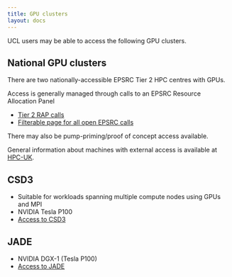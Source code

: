 ```yaml
---
title: GPU clusters
layout: docs
---
```

UCL users may be able to access the following GPU clusters.

## National GPU clusters

There are two nationally-accessible EPSRC Tier 2 HPC centres with GPUs.

Access is generally managed through calls to an EPSRC Resource
Allocation Panel

  - [Tier 2 RAP calls](https://epsrc.ukri.org/funding/calls/tier2hpcservices/)
  - [Filterable page for all open EPSRC calls](https://epsrc.ukri.org/funding/calls/)

There may also be pump-priming/proof of concept access available.

General information about machines with external access is available at
[HPC-UK](http://www.hpc-uk.ac.uk/facilities/).

## CSD3

  - Suitable for workloads spanning multiple compute nodes using GPUs
    and MPI
  - NVIDIA Tesla P100
  - [Access to CSD3](https://www.hpc.cam.ac.uk/national-facilities)

## JADE

  - NVIDIA DGX-1 (Tesla P100)
  - [Access to JADE](http://www.jade.ac.uk/access/)

